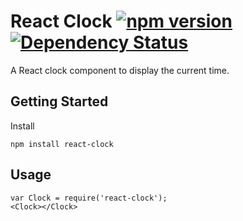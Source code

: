 # React Clock [![npm version](https://badge.fury.io/js/react-clock.svg)](http://badge.fury.io/js/react-clock) [![Dependency Status](https://david-dm.org/ryanburgess/react-clock.svg)](https://david-dm.org/ryanburgess/react-clock)
A React clock component to display the current time.

## Getting Started

Install

```
npm install react-clock
```

## Usage

```
var Clock = require('react-clock');
<Clock></Clock>
```
